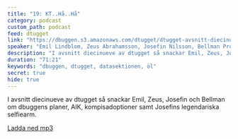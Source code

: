 ```yaml
---
title: "19: KT..Hå..Hå"
category: podcast
custom_path: podcast
feed: dtugget
link: "https://dbuggen.s3.amazonaws.com/dtugget/dtugget-avsnitt-diecinueve.mp3"
speaker: "Emil Lindblom, Zeus Abrahamsson, Josefin Nilsson, Bellman Proberg"
description: "I avsnitt diecinueve av dtugget så snackar Emil, Zeus, Josefin och Bellman om dbuggens planer, AIK, kompisadoptioner samt Josefins legendariska selfiearm."
duration: "71:21"
keywords: "dbuggen, dtugget, datasektionen, öl"
secret: true
hide: true
---
```

<script src="/audiojs/audio.min.js"></script>
<script>
  audiojs.events.ready(function() {
    var as = audiojs.createAll();
  });
</script>

I avsnitt diecinueve av dtugget så snackar Emil, Zeus, Josefin och Bellman om dbuggens planer, AIK, kompisadoptioner samt Josefins legendariska selfiearm.

<audio src="{{ page.link }}" preload="auto"></audio>

<p class="center">
  <a class="center" href="{{ page.link }}">Ladda ned mp3</a>
</p>
